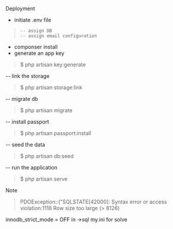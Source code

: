 Deployment
- initiate .env file

>     -- assign DB
>     -- assign email configuration

- componser install
- generate an app key 
> $ php artisan key:generate

-- link the storage 

> $ php artisan storage:link

-- migrate db 

> $ php artisan migrate

-- install passport 

> $ php artisan passport:install

-- seed the data 

> $ php artisan db:seed

-- run the application 

> $ php artisan serve



Note
> PDOException::("SQLSTATE[42000]: Syntax error or access violation:1118 Row size too large (> 8126)

    

innodb_strict_mode = OFF in ->sql my.ini for solve


